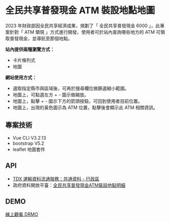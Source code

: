 # 全民共享普發現金 ATM 裝設地點地圖

2023 年財政部因全民共享經濟成果，規劃了「 全民共享普發現金 6000 」，此專案針對「 ATM 領現 」方式進行開發，使用者可於站內查詢哪些地方的 ATM 可領取普發現金，並導航至那個地點。

**站內提供兩種瀏覽方式：**

- 卡片條列式
- 地圖

**網站使用方式：**

- 選取指定縣市與區域後，可再於搜尋欄位做篩選縮小範圍。
- 地圖上，可點選左方 + -  圖示做縮放。
- 地圖上，點擊 + - 圖示下方的箭頭按鈕，可回到使用者目前位置。
- 地圖上，出現的黃色圖示為 ATM 位置，點擊後會顯示此 ATM 相關資訊。

## 專案技術

- Vue CLI V3.2.13
- bootstrap V5.2
- leaflet 地圖套件

## API

- [TDX 運輸資料流通服務：共通資料 - 行政區](https://tdx.transportdata.tw/)
- 政府資料開放平臺：[全民共享普發現金ATM裝設地點明細](https://data.gov.tw/dataset/161441)

## DEMO
[線上觀看 DRMO](https://echocarrie.com/cash6000atm/#/)